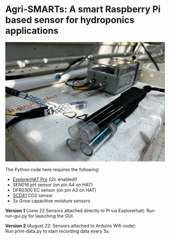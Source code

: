 # Agri-SMARTs: A smart Raspberry Pi based sensor for hydroponics applications

<img src="https://github.com/sh969/agri-smarts/blob/master/images/sensor-node.png?raw=true">

The Python code here requires the following:
- [ExplorerHAT Pro](https://github.com/pimoroni/explorer-hat) (i2c enabled!)
- SEN016 pH sensor (on pin A4 on HAT)
- DFR0300 EC sensor (on pin A3 on HAT)
- [SCD41](https://github.com/pimoroni/scd4x-python) CO2 sensor
- 3x Grow capacitive moisture sensors

**Version 1** (June 22 Sensors attached directly to Pi via Explorerhat):
Run run-gui.py for launching the GUI.

**Version 2** (August 22: Sensors attached to Arduino Wifi node):       
Run print-data.py to start recording data every 5s.